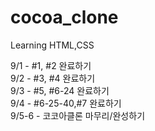 # cocoa_clone

Learning HTML,CSS

9/1 -  #1, #2 완료하기<br>
9/2 -  #3, #4 완료하기<br>
9/3 -  #5, #6-24 완료하기<br>
9/4 - #6-25-40,#7 완료하기 <br>
9/5-6 - 코코아클론 마무리/완성하기<br>
